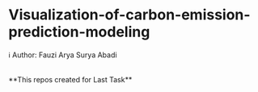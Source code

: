 # Visualization-of-carbon-emission-prediction-modeling
ℹ️ Author: Fauzi Arya Surya Abadi

</br>
**This repos created for Last Task**